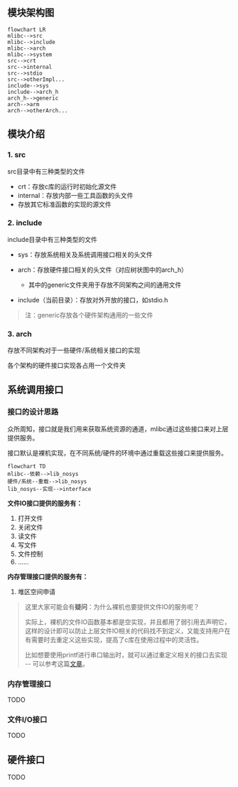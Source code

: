 ## 模块架构图

```mermaid
flowchart LR
mlibc-->src
mlibc-->include
mlibc-->arch
mlibc-->system
src-->crt
src-->internal
src-->stdio
src-->otherImpl...
include-->sys
include-->arch_h
arch_h-->generic
arch-->arm
arch-->otherArch...
```

## 模块介绍

### 1. src

src目录中有三种类型的文件

- crt：存放c库的运行时初始化源文件
- internal：存放内部一些工具函数的头文件
- 存放其它标准函数的实现的源文件

### 2. include

include目录中有三种类型的文件

- sys：存放系统相关及系统调用接口相关的头文件
- arch：存放硬件接口相关的头文件（对应树状图中的arch_h）
  - 其中的generic文件夹用于存放不同架构之间的通用文件

- include（当前目录）：存放对外开放的接口，如stdio.h

> 注：generic存放各个硬件架构通用的一些文件

### 3. arch

存放不同架构对于一些硬件/系统相关接口的实现

各个架构的硬件接口实现各占用一个文件夹

## 系统调用接口

### 接口的设计思路

众所周知，接口就是我们用来获取系统资源的通道，mlibc通过这些接口来对上层提供服务。

接口默认是裸机实现，在不同系统/硬件的环境中通过重载这些接口来提供服务。

```mermaid
flowchart TD
mlibc--依赖-->lib_nosys
硬件/系统--重载-->lib_nosys
lib_nosys--实现-->interface
```

**文件IO接口提供的服务有：**

1. 打开文件
2. 关闭文件
3. 读文件
4. 写文件
5. 文件控制
6. ......

**内存管理接口提供的服务有：**

1. 堆区空间申请

> 这里大家可能会有**疑问**：为什么裸机也要提供文件IO的服务呢？
>
> 实际上，裸机的文件IO函数基本都是空实现，并且都用了弱引用去声明它，这样的设计即可以防止上层文件IO相关的代码找不到定义，又能支持用户在有需要时去重定义这些实现，提高了c库在使用过程中的灵活性。
>
> 比如想要使用printf进行串口输出时，就可以通过重定义相关的接口去实现 -- 可以参考这篇[文章](https://blog.csdn.net/xuhuang11/article/details/119580130)。

### 内存管理接口

TODO

### 文件I/O接口

TODO

## 硬件接口

TODO
